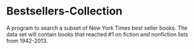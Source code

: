 # Bestsellers-Collection
A program to search a subset of New York Times best seller books. The data set will contain books that reached #1 on fiction and nonfiction lists from 1942-2013.
